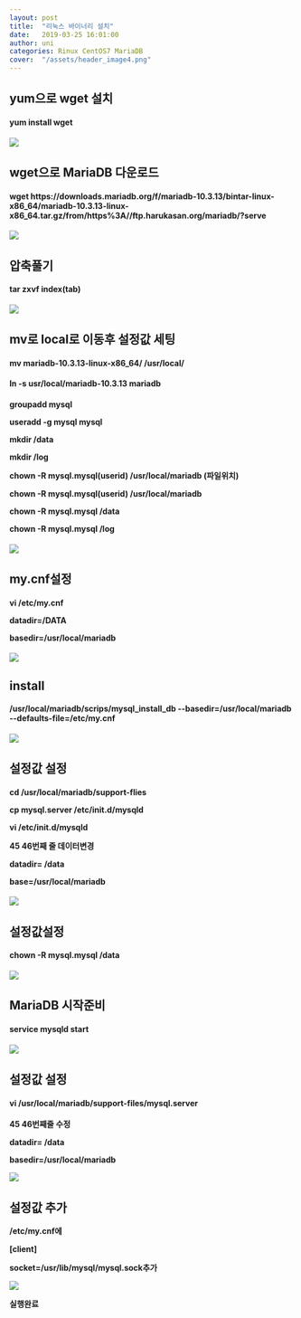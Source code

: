 ```yaml
---
layout: post
title:  "리눅스 바이너리 설치"
date:   2019-03-25 16:01:00
author: uni
categories: Rinux CentOS7 MariaDB
cover:  "/assets/header_image4.png"
---
```



<h2>yum으로 wget 설치</h2>




<h4> yum install wget</h4>

 
<img  src="/assets/images/bi1.jpg">




<h2>wget으로 MariaDB 다운로드</h2>

<h4>wget https://downloads.mariadb.org/f/mariadb-10.3.13/bintar-linux-x86_64/mariadb-10.3.13-linux-x86_64.tar.gz/from/https%3A//ftp.harukasan.org/mariadb/?serve</h4>
 
 
 
<img  src="/assets/images/bi2.jpg">



<h2>압축풀기</h2>

<h4>tar zxvf index(tab)</h4>

 

 
<img  src="/assets/images/bi3.jpg">




<h2>mv로 local로 이동후 설정값 세팅</h2>

<h4>mv mariadb-10.3.13-linux-x86_64/ /usr/local/</h4>

<h4>ln -s usr/local/mariadb-10.3.13<tab> mariadb

<h4>
groupadd mysql

useradd -g mysql mysql

mkdir /data

mkdir /log


chown -R mysql.mysql(userid) /usr/local/mariadb (파일위치)

chown -R mysql.mysql(userid) /usr/local/mariadb

chown -R mysql.mysql /data

chown -R mysql.mysql /log


 </h4>
 
<img  src="/assets/images/bi4.jpg">





<h2>my.cnf설정</h2>

<h4>vi /etc/my.cnf


datadir=/DATA

basedir=/usr/local/mariadb

 </h4>

 
<img  src="/assets/images/bi5.jpg">





<h2>install</h2>

<h4>
/usr/local/mariadb/scrips/mysql_install_db --basedir=/usr/local/mariadb --defaults-file=/etc/my.cnf</h4>
 

 
<img  src="/assets/images/bi6.jpg">



<h2>설정값 설정</h2>



<h4>cd /usr/local/mariadb/support-flies

cp mysql.server /etc/init.d/mysqld

vi /etc/init.d/mysqld

45 46번째 줄 데이터변경

datadir= /data

base=/usr/local/mariadb

 </h4>

 
<img  src="/assets/images/bi7.jpg">





<h2>설정값설정</h2>

<h4>chown -R mysql.mysql /data</h4>
 

 
<img  src="/assets/images/bi8.jpg">



<h2>MariaDB 시작준비</h2>

<h4>service mysqld start</h4>
 

 
<img  src="/assets/images/bi9.jpg">



<h2> 설정값 설정 </h2>

<h4>vi /usr/local/mariadb/support-files/mysql.server</h4>

45 46번째줄 수정

datadir= /data

basedir=/usr/local/mariadb
 

 
<img  src="/assets/images/bi10.jpg">




<h2>설정값 추가</h2>


/etc/my.cnf에

[client]

socket=/usr/lib/mysql/mysql.sock추가
 
 
<img  src="/assets/images/bi11.jpg">




실행완료


















